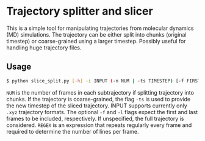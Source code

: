 # Trajectory splitter and slicer

This is a simple tool for manipulating trajectories from molecular dynamics (MD) simulations. The trajectory can be either split into chunks (original timestep) or coarse-grained using a larger timestep. Possibly useful for handling huge trajectory files.

## Usage

```bash
$ python slice_split.py [-h] -i INPUT (-n NUM | -ts TIMESTEP) [-f FIRST] [-l LAST] -r REGEX
```

```NUM``` is the number of frames in each subtrajectory if splitting trajectory into chunks. If the trajectory is coarse-grained, the flag  ```-ts``` is used to provide the new timestep of the sliced trajectory. INPUT supports currently only ```.xyz``` trajectory formats. The optional ```-f``` and ```-l``` flags expect the first and last frames to be included, respectively. If unspecified, the full trajectory is considered. ```REGEX``` is an expression that repeats regularly every frame and required to determine the number of lines per frame.
